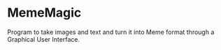 # MemeMagic
Program to take images and text and turn it into Meme format through a Graphical User Interface. 
